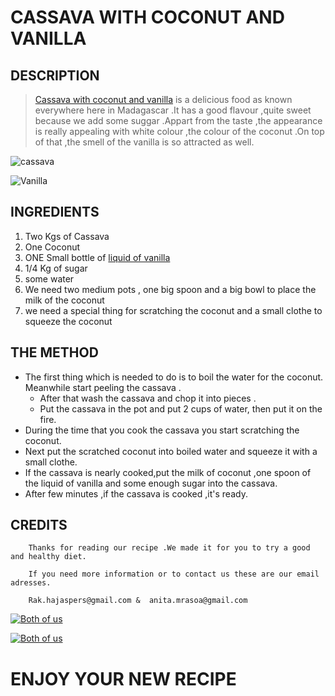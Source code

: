 # CASSAVA WITH COCONUT AND VANILLA

## DESCRIPTION
   >[Cassava with coconut and vanilla](http://en.wikipedia.org/wiki/cassava ) is a delicious food as known everywhere here in Madagascar .It has a good flavour ,quite sweet because we add some suggar .Appart from the taste ,the appearance is really appealing with white colour ,the colour of the coconut .On top of that ,the smell of the vanilla is so attracted as well.

  ![cassava](IMG_20200121_112029.jpg)

  ![Vanilla](IMG_20200121_112257.jpg)
   ## INGREDIENTS

   1. Two Kgs of Cassava 
   1. One Coconut
   1. ONE Small bottle of [liquid of vanilla](http://en.wikipedia.org/wiki/vanilla) 
   1. 1/4 Kg of sugar 
   1. some water
   1. We need two medium pots , one big spoon and a big bowl to place the milk of the coconut
   1. we need a special thing for scratching the coconut and a small clothe to squeeze the coconut
   
   ## THE METHOD

   - The first thing which is needed to do is to boil the water for the coconut. Meanwhile start peeling the cassava .
        - After that wash the cassava and chop it into pieces .
        - Put the cassava in the pot and put 2 cups of water, then put it on the fire.
   - During the time that you cook the cassava you start scratching the coconut. 
   - Next put the scratched coconut into boiled water and squeeze it with a small clothe.
   - If the cassava is nearly cooked,put the milk of coconut ,one spoon of the liquid of vanilla and some enough sugar into the cassava. 
   - After few minutes ,if the cassava is cooked ,it's ready. 

   ## CREDITS 

        Thanks for reading our recipe .We made it for you to try a good and healthy diet. 

        If you need more information or to contact us these are our email adresses. 

        Rak.hajaspers@gmail.com &  anita.mrasoa@gmail.com

  [![Both of us](IMG_20200121_111439.jpg)](malto:Rak.hajaspers@gmail.com)  


  [![Both of us](IMG_20200121_111439.jpg)](http://onja.org)


 # **ENJOY YOUR NEW RECIPE**
        


   
   
   